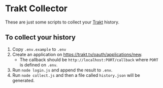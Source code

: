 # Trakt Collector

These are just some scripts to collect your [Trakt](https://trakt.tv) history.

## To collect your history

1. Copy `.env.example` to `.env`
2. Create an application on https://trakt.tv/oauth/applications/new.
    - The callback should be `http://localhost:PORT/callback` where `PORT` is defined on `.env`.
3. Run `node login.js` and append the result to `.env`.
4. Run `node collect.js` and then a file called `history.json` will be generated.
